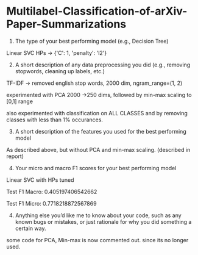 # Multilabel-Classification-of-arXiv-Paper-Summarizations


1) The type of your best performing model (e.g., Decision Tree)

Linear SVC 
HPs -> {'C': 1, 'penalty': 'l2'}


2) A short description of any data preprocessing you did (e.g., removing stopwords, cleaning up labels, etc.)

TF-IDF -> removed english stop words, 2000 dim, ngram_range=(1, 2)

experimented with PCA 2000 ->250 dims, followed by min-max scaling to [0,1] range

also experimented with classification on ALL CLASSES and by removing classes with less than 1% occurances.

3) A short description of the features you used for the best performing model 

As described above, but without PCA and min-max scaling. (described in report)

4) Your micro and macro F1 scores for your best performing model

Linear SVC with HPs tuned

Test F1 Macro: 0.405197406542662

Test F1 Micro: 0.7718218872567869


4) Anything else you’d like me to know about your code, such as any known bugs or mistakes, or just rationale for why you did something a certain way.

some code for PCA, Min-max is now commented out. since its no longer used.



